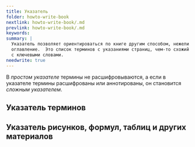 ```yaml
---
title: Указатель
folder: howto-write-book
nextlink: howto-write-book/.md
prevlink: howto-write-book/.md
keywords:
summary: |
  Указатель позволяет ориентироваться по книге другим способом, нежели
  оглавление.  Это список терминов с указаниями страниц, чем-то схожий
  с ключевыми словами.
needwrite: true
---
```


В *простом указателе* термины не расшифровываются, а если в указателе
термины расшифрованы или аннотированы, он становится *сложным
указателем*.

## Указатель терминов

## Указатель рисунков, формул, таблиц и других материалов

